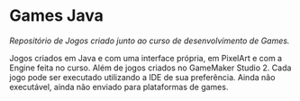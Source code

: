 # Games Java
*Repositório de Jogos criado junto ao curso de desenvolvimento de Games.*

Jogos criados em Java e com uma interface própria, em PixelArt e com a Engine feita no curso.
Além de jogos criados no GameMaker Studio 2.
Cada jogo pode ser executado utilizando a IDE de sua preferência.
Ainda não executável, ainda não enviado para plataformas de games.
